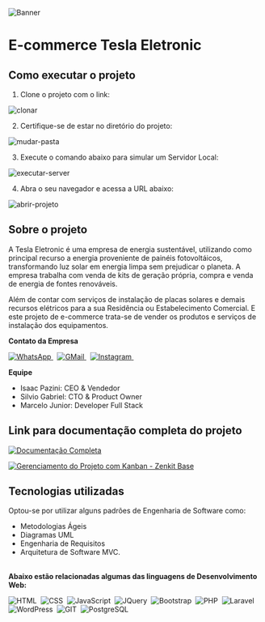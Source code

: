 ![Banner](https://j.gifs.com/GRA5vJ.gif)

# E-commerce Tesla Eletronic

## Como executar o projeto

1. Clone o projeto com o link:

 ![clonar](images/clonar-repositório.png)

2. Certifique-se de estar no diretório do projeto:

 ![mudar-pasta](images/mudar-pasta.png)

3. Execute o comando abaixo para simular um Servidor Local:

 ![executar-server](images/executar-servidor.png)

4. Abra o seu navegador e acessa a URL abaixo:
  
 ![abrir-projeto](images/abrir-projeto.png)

## Sobre o projeto

A Tesla Eletronic é uma empresa de energia sustentável, utilizando como principal recurso a energia proveniente de painéis fotovoltáicos, transformando luz solar em energia limpa sem prejudicar o planeta. A empresa trabalha com venda de kits de geração própria, compra e venda de energia de fontes renováveis.

Além de contar com serviços de instalação de placas solares e demais recursos elétricos para a sua Residência ou Estabelecimento Comercial. E este projeto de e-commerce trata-se de vender os produtos e serviços de instalação dos equipamentos.

**Contato da Empresa**

[![WhatsApp](https://img.shields.io/badge/WhatsApp-25D366?style=for-the-badge&logo=whatsapp&logoColor=white)
](https://whats.link/tesla-eletronic)&nbsp;
[![GMail](https://img.shields.io/badge/Gmail-D14836?style=for-the-badge&logo=gmail&logoColor=white)
](mailto:teslaeletronic@gmail.com)&nbsp;
[![Instagram](https://img.shields.io/badge/Instagram-E4405F?style=for-the-badge&logo=instagram&logoColor=white)
](https://instagram.com/tesla-eletronic)&nbsp;

**Equipe**

- Isaac Pazini: CEO & Vendedor
- Silvio Gabriel: CTO & Product Owner
- Marcelo Junior: Developer Full Stack

## Link para documentação completa do projeto

[![Documentação Completa](https://img.shields.io/badge/Notion-000000?style=for-the-badge&logo=notion&logoColor=white)](https://www.notion.so/designtechti/Projeto-de-Desenvolvimento-de-Software-E-Commerce-Tesla-Eletronic-Documenta-o-754a898db645477a88606aa4b76f5a7f)&nbsp;

[![Gerenciamento do Projeto com Kanban - Zenkit Base](https://img.shields.io/badge/Trello-0052CC?style=for-the-badge&logo=trello&logoColor=white)](https://base.zenkit.com/c/S7X_ynvF2/tesla-eletronic-ecommerce?v=qj7uRqxJD5)

## Tecnologias utilizadas

Optou-se por utilizar alguns padrões de Engenharia de Software como:

- Metodologias Ágeis
- Diagramas UML
- Engenharia de Requisitos
- Arquitetura de Software MVC.
<br><br>

**Abaixo estão relacionadas algumas das linguagens de Desenvolvimento Web:**

![HTML](https://img.shields.io/badge/-HTML-121011?style=for-the-badge&logo=html5)&nbsp;
![CSS](https://img.shields.io/badge/-CSS-121011?style=for-the-badge&logo=CSS3&logoColor=1572B6)&nbsp;
![JavaScript](https://img.shields.io/badge/-JavaScript-121011?style=for-the-badge&logo=javascript)&nbsp;
![JQuery](https://img.shields.io/badge/-Jquery-121011?style=for-the-badge&logo=jquery)&nbsp;
![Bootstrap](https://img.shields.io/badge/-Bootstrap-121011?style=for-the-badge&logo=bootstrap)&nbsp;
![PHP](https://img.shields.io/badge/-PHP-121011?style=for-the-badge&logo=php)&nbsp;
![Laravel](https://img.shields.io/badge/Laravel-121011?style=for-the-badge&logo=laravel)
![WordPress](https://img.shields.io/badge/-Wordpress-121011?style=for-the-badge&logo=wordpress)&nbsp;
![GIT](https://img.shields.io/badge/-GIT-121011?style=for-the-badge&logo=git)&nbsp;
![PostgreSQL](https://img.shields.io/badge/PostgreSQL-121011?style=for-the-badge&logo=postgresql)&nbsp;
